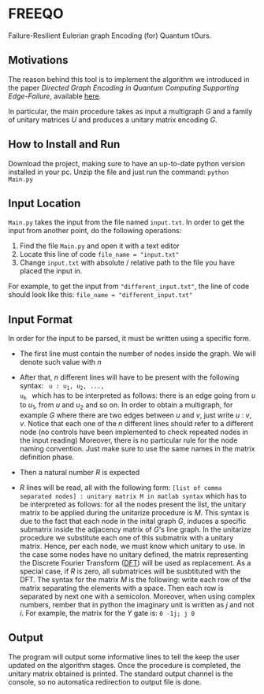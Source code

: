 # FREEQO
Failure-Resilient Eulerian graph Encoding (for) Quantum tOurs. 

## Motivations

The reason behind this tool is to implement the algorithm we introduced in the paper _Directed Graph Encoding in Quantum Computing Supporting Edge-Failure_, available [here](https://link.springer.com/chapter/10.1007/978-3-031-09005-9_6).

In particular, the main procedure takes as input a multigraph _G_ and a family of unitary matrices _U_ and produces a unitary matrix encoding _G_.

## How to Install and Run

Download the project, making sure to have an up-to-date python version installed in your pc.
Unzip the file and just run the command: 
`python Main.py`

## Input Location 

`Main.py` takes the input from the file named `input.txt`. In order to get the input from another point, do the following operations: 
1. Find the file `Main.py` and open it with a text editor
2. Locate this line of code `file_name = "input.txt"`
3. Change `input.txt` with absolute / relative path to the file you have placed the input in. 

For example, to get the input from `"different_input.txt"`, the line of code should look like this: 
`file_name = "different_input.txt"`

## Input Format

In order for the input to be parsed, it must be written using a specific form. 
+ The first line must contain the number of nodes inside the graph. We will denote such value with *n*
+ After that, *n* different lines will have to be present with the following syntax: 
  <code> u : u<sub>1</sub>, u<sub>2</sub>, ..., u<sub>k</sub> </code>
which has to be interpreted as follows: there is an edge going from _u_ to _u_<sub>1</sub>, from _u_ and _u_<sub>2</sub> and so on. 
In order to obtain a multigraph, for example _G_ where there are two edges between _u_ and _v_, just write _u_ : _v_, _v_.
Notice that each one of the _n_ different lines should refer to a different node (no controls have been implemented to check repeated nodes in the input reading) 
Moreover, there is no particular rule for the node naming convention. Just make sure to use the same names in the matrix definition phase.

+ Then a natural number _R_ is expected
+ _R_ lines will be read, all with the following form: 
 `[list of comma separated nodes] : unitary matrix M in matlab syntax`
 which has to be interpreted as follows: for all the nodes present the list, the unitary matrix to be applied during the unitarize procedure is *M*.
 This syntax is due to the fact that each node in the inital graph _G_, induces a specific submatrix inside the adjacency matrix of _G_'s line graph. In the unitarize procedure we substitute each one of this submatrix with a unitary matrix. Hence, per each node, we must know which unitary to use. 
 In the case some nodes have no unitary defined, the matrix representing the Discrete Fourier Transform ([DFT](https://en.wikipedia.org/wiki/DFT_matrix)) will be used as replacement. 
 As a special case, if _R_ is zero, all submatrices will be susbtituted with the DFT.
 The syntax for the matrix *M* is the following: write each row of the matrix separating the elements with a space. Then each row is separated by next one with a semicolon. Moreover, when using complex numbers, rember that in python the imaginary unit is written as _j_ and not _i_.
 For example, the matrix for the *Y* gate is: 
 `0 -1j; j 0`
 
 ## Output
 
 The program will output some informative lines to tell the keep the user updated on the algorithm stages. 
 Once the procedure is completed, the unitary matrix obtained is printed. The standard output channel is the console, so no automatica redirection to output file is done. 
